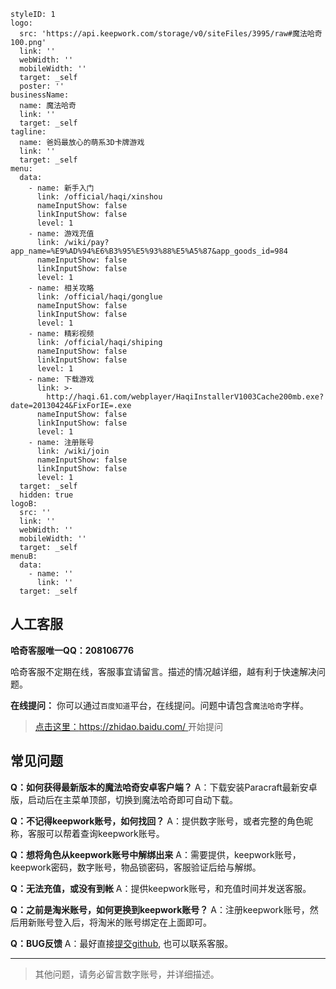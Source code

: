 ```@Title
styleID: 1
logo:
  src: 'https://api.keepwork.com/storage/v0/siteFiles/3995/raw#魔法哈奇100.png'
  link: ''
  webWidth: ''
  mobileWidth: ''
  target: _self
  poster: ''
businessName:
  name: 魔法哈奇
  link: ''
  target: _self
tagline:
  name: 爸妈最放心的萌系3D卡牌游戏
  link: ''
  target: _self
menu:
  data:
    - name: 新手入门
      link: /official/haqi/xinshou
      nameInputShow: false
      linkInputShow: false
      level: 1
    - name: 游戏充值
      link: /wiki/pay?app_name=%E9%AD%94%E6%B3%95%E5%93%88%E5%A5%87&app_goods_id=984
      nameInputShow: false
      linkInputShow: false
      level: 1
    - name: 相关攻略
      link: /official/haqi/gonglue
      nameInputShow: false
      linkInputShow: false
      level: 1
    - name: 精彩视频
      link: /official/haqi/shiping
      nameInputShow: false
      linkInputShow: false
      level: 1
    - name: 下载游戏
      link: >-
        http://haqi.61.com/webplayer/HaqiInstallerV1003Cache200mb.exe?date=20130424&FixForIE=.exe
      nameInputShow: false
      linkInputShow: false
      level: 1
    - name: 注册账号
      link: /wiki/join
      nameInputShow: false
      linkInputShow: false
      level: 1
  target: _self
  hidden: true
logoB:
  src: ''
  link: ''
  webWidth: ''
  mobileWidth: ''
  target: _self
menuB:
  data:
    - name: ''
      link: ''
  target: _self

```

## 人工客服
**哈奇客服唯一QQ：208106776**

哈奇客服不定期在线，客服事宜请留言。描述的情况越详细，越有利于快速解决问题。

**在线提问：** 你可以通过`百度知道`平台，在线提问。问题中请包含`魔法哈奇`字样。

> [点击这里：https://zhidao.baidu.com/ ](https://zhidao.baidu.com/new) 开始提问

## 常见问题

**Q：如何获得最新版本的魔法哈奇安卓客户端？**
A：下载安装Paracraft最新安卓版，启动后在主菜单顶部，切换到魔法哈奇即可自动下载。

**Q：不记得keepwork账号，如何找回？**
A：提供数字账号，或者完整的角色昵称，客服可以帮着查询keepwork账号。

**Q：想将角色从keepwork账号中解绑出来**
A：需要提供，keepwork账号，keepwork密码，数字账号，物品锁密码，客服验证后给与解绑。

**Q：无法充值，或没有到帐**
A：提供keepwork账号，和充值时间并发送客服。

**Q：之前是淘米账号，如何更换到keepwork账号？**
A：注册keepwork账号，然后用新账号登入后，将淘米的账号绑定在上面即可。

**Q：BUG反馈**
A：最好直接[提交github](https://github.com/lixizhi/paracraft/issues), 也可以联系客服。

--- 
> 其他问题，请务必留言数字账号，并详细描述。
